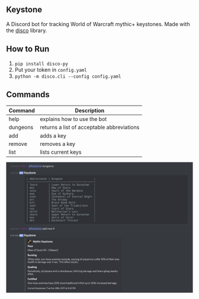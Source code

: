 ## Keystone

A Discord bot for tracking World of Warcraft mythic+ keystones. Made with the [disco](https://github.com/b1naryth1ef/disco) library.

## How to Run

1. `pip install disco-py`
2. Put your token in `config.yaml`
3. `python -m disco.cli --config config.yaml`

## Commands

| Command | Description |
|---------|-------------|
| help | explains how to use the bot|
| dungeons | returns a list of acceptable abbreviations |
| add | adds a key |
| remove | removes a key |
| list | lists current keys |

![](images/example.png)